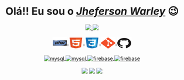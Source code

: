 
<div>

  <h1 align="center">Olá!! Eu sou o <a href="https://www.linkedin.com/in/jheferson-warley/"><i>Jheferson Warley</i></a> 😉</h1>
<div align="center">
  <a href="https://github.com/jheferson-warley">
  <img height="160em" src="https://github-readme-stats.vercel.app/api?username=jheferson-warley&show_icons=true&theme=midnight-purple&include_all_commits=true&count_private=true&bg_color=45,0d1117,24252D&hide_border=true&title_color=e3e1e3&text_color=ffffff&border_radius=10&icon_color=DA18A3&card_width=350"/>
  <img height="160em" src="https://github-readme-stats.vercel.app/api/top-langs/?username=jheferson-warley&layout=compact&langs_count=7&theme=midnight-purple&bg_color=45,0d1117,24252D&hide_border=true&title_color=e3e1e3&text_color=ffffff&border_radius=10&icon_color=DA18A3&card_width=350"/>
</div>

<div align="center" valign="top"><br>
  <img align="center" alt="Jheferson-PHP" height="30" width="40" src="https://raw.githubusercontent.com/devicons/devicon/master/icons/php/php-original.svg">
  <img align="center" alt="HTML" height="30" width="40" src="https://raw.githubusercontent.com/devicons/devicon/master/icons/html5/html5-original.svg">
  <img align="center" alt="CSS" height="30" width="40" src="https://raw.githubusercontent.com/devicons/devicon/master/icons/css3/css3-original.svg">
  <img align="center" alt="git" height="30" width="40" src="https://raw.githubusercontent.com/devicons/devicon/master/icons/git/git-original.svg">
 <img align="center" alt="github" height="30" width="40" src="https://raw.githubusercontent.com/devicons/devicon/master/icons/github/github-original.svg"> 
  <br /><br />
  <img alt="mysql" width="40" height="30" align="center" src="https://cdn.jsdelivr.net/gh/devicons/devicon/icons/mysql/mysql-original.svg" />
  <img alt="mysql" width="40" height="30" align="center" src="https://cdn.jsdelivr.net/gh/devicons/devicon/icons/oracle/oracle-original.svg" />
  <img alt="firebase" width="40" height="30" align="center" src="https://cdn.jsdelivr.net/gh/devicons/devicon/icons/firebase/firebase-plain.svg" />
  <img alt="firebase" width="40" height="30" align="center" src="https://cdn.jsdelivr.net/gh/devicons/devicon/icons/postgresql/postgresql-plain.svg" />
</div><br>
 
<div align="center">
  <a href="https://www.instagram.com/jheferson_warley/" target="_blank"><img src="https://img.shields.io/badge/-Instagram-%23E4405F?style=for-the-badge&logo=instagram&logoColor=white" target="_blank"></a>
  <a href="https://www.linkedin.com/in/jheferson-warley/" target="_blank"><img src="https://img.shields.io/badge/-LinkedIn-%230077B5?style=for-the-badge&logo=linkedin&logoColor=white" target="_blank"></a> 
  <a href="mailto:jhefersonwarley@gmail.com"><img src="https://img.shields.io/badge/-Gmail-%23333?style=for-the-badge&logo=gmail&logoColor=white" target="_blank"></a>
</div>

<div align="center">
  

  
</div>

